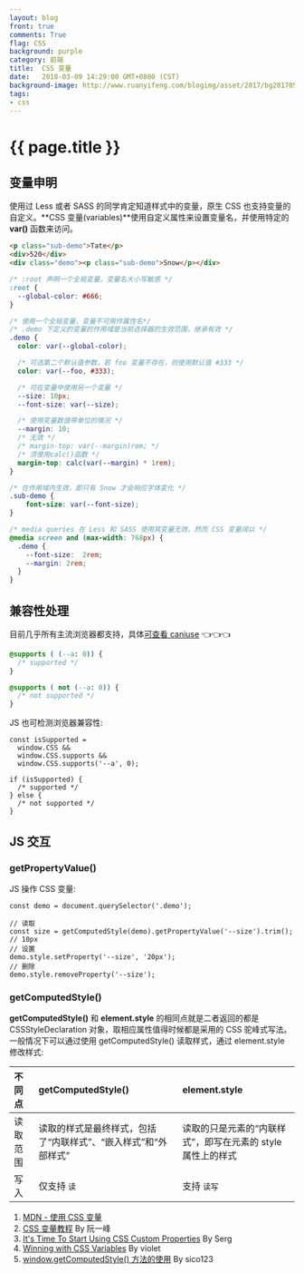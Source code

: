 ```yaml
---
layout: blog
front: true
comments: True
flag: CSS
background: purple
category: 前端
title:  CSS 变量
date:   2018-03-09 14:29:00 GMT+0800 (CST)
background-image: http://www.ruanyifeng.com/blogimg/asset/2017/bg2017050901.jpg
tags:
- css
---
```

# {{ page.title }}

## 变量申明

使用过 Less 或者 SASS 的同学肯定知道样式中的变量，原生 CSS 也支持变量的自定义。**CSS 变量(variables)**使用自定义属性来设置变量名，并使用特定的 **var()** 函数来访问。

```HTML
<p class="sub-demo">Tate</p>
<div>520</div>
<div class="demo"><p class="sub-demo">Snow</p></div>
```

```CSS
/* :root 声明一个全局变量，变量名大小写敏感 */
:root {
  --global-color: #666;
}

/* 使用一个全局变量，变量不可用作属性名*/
/* .demo 下定义的变量的作用域是当前选择器的生效范围，继承有效 */
.demo {
  color: var(--global-color);

  /* 可选第二个默认值参数，若 foo 变量不存在，则使用默认值 #333 */
  color: var(--foo, #333);

  /* 可在变量中使用另一个变量 */
  --size: 10px;
  --font-size: var(--size);

  /* 使用变量数值带单位的情况 */
  --margin: 10;
  /* 无效 */
  /* margin-top: var(--margin)rem; */
  /* 须使用calc()函数 */
  margin-top: calc(var(--margin) * 1rem);
}

/* 在作用域内生效，即只有 Snow 才会响应字体变化 */
.sub-demo {
    font-size: var(--font-size);
}

/* media queries 在 Less 和 SASS 使用其变量无效，然而 CSS 变量阔以 */
@media screen and (max-width: 768px) {
  .demo {
    --font-size:  2rem;
    --margin: 2rem;
  }
}
```

## 兼容性处理

目前几乎所有主流浏览器都支持，具体[可查看 caniuse](https://caniuse.com/#feat=css-variables) 👈👈👈

```CSS
@supports ( (--a: 0)) {
  /* supported */
}

@supports ( not (--a: 0)) {
  /* not supported */
}
```

JS 也可检测浏览器兼容性:

```JS
const isSupported =
  window.CSS &&
  window.CSS.supports &&
  window.CSS.supports('--a', 0);

if (isSupported) {
  /* supported */
} else {
  /* not supported */
}
```

## JS 交互

### getPropertyValue()

JS 操作 CSS 变量:

```JS
const demo = document.querySelector('.demo');

// 读取
const size = getComputedStyle(demo).getPropertyValue('--size').trim(); // 10px
// 设置
demo.style.setProperty('--size', '20px');
// 删除
demo.style.removeProperty('--size');
```

### getComputedStyle()

**getComputedStyle()** 和 **element.style** 的相同点就是二者返回的都是 CSSStyleDeclaration 对象，取相应属性值得时候都是采用的 CSS 驼峰式写法。一般情况下可以通过使用 getComputedStyle() 读取样式，通过 element.style 修改样式:

| 不同点 | getComputedStyle() | element.style |
|:--------------|:---------|:---------|
| 读取范围 |  读取的样式是最终样式，包括了“内联样式”、“嵌入样式”和“外部样式” | 读取的只是元素的“内联样式”，即写在元素的 style 属性上的样式 |
| 写入 |  仅支持 <code>读</code> | 支持 <code>读写</code> |

1. [MDN - 使用 CSS 变量](https://developer.mozilla.org/zh-CN/docs/Web/CSS/Using_CSS_variables)
1. [CSS 变量教程](http://www.ruanyifeng.com/blog/2017/05/css-variables.html) By 阮一峰
1. [It's Time To Start Using CSS Custom Properties](https://www.smashingmagazine.com/2017/04/start-using-css-custom-properties/) By Serg
1. [Winning with CSS Variables](https://vgpena.github.io/winning-with-css-variables/) By violet
1. [window.getComputedStyle() 方法的使用](http://blog.csdn.net/s110902/article/details/73312802?locationNum=12&fps=1) By sico123